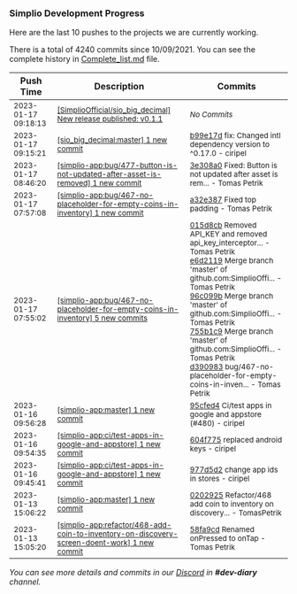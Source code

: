 
### Simplio Development Progress

Here are the last 10 pushes to the projects we are currently working.

There is a total of 4240 commits since 10/09/2021. You can see the complete history in
 [Complete_list.md](Complete_list.md) file.

| Push Time | Description | Commits |
| --- | --- | --- |
| <sub>2023-01-17 09:18:13</sub> | <sub>[[SimplioOfficial/sio_big_decimal] New release published: v0\.1\.1](https://github.com/SimplioOfficial/sio_big_decimal/releases/tag/v0.1.1)</sub> | <sub>_No Commits_</sub> |
| <sub>2023-01-17 09:15:21</sub> | <sub>[[sio_big_decimal:master] 1 new commit](https://github.com/SimplioOfficial/sio_big_decimal/commit/b99e17d1c6242bd6f46b778722ca1ea5c30482b3)</sub> | <sub>[b99e17d](https://github.com/SimplioOfficial/sio_big_decimal/commit/b99e17d1c6242bd6f46b778722ca1ea5c30482b3) fix: Changed intl dependency version to ^0.17.0 - ciripel</sub> |
| <sub>2023-01-17 08:46:20</sub> | <sub>[[simplio-app:bug/477\-button\-is\-not\-updated\-after\-asset\-is\-removed] 1 new commit](https://github.com/SimplioOfficial/simplio-app/commit/3e308a000026587ee0dbbc7cecf4a812bdb9c13a)</sub> | <sub>[3e308a0](https://github.com/SimplioOfficial/simplio-app/commit/3e308a000026587ee0dbbc7cecf4a812bdb9c13a) Fixed: Button is not updated after asset is rem... - Tomas Petrik</sub> |
| <sub>2023-01-17 07:57:08</sub> | <sub>[[simplio-app:bug/467\-no\-placeholder\-for\-empty\-coins\-in\-inventory] 1 new commit](https://github.com/SimplioOfficial/simplio-app/commit/a32e3875926deb77d093343e7fe45d723411ff0d)</sub> | <sub>[a32e387](https://github.com/SimplioOfficial/simplio-app/commit/a32e3875926deb77d093343e7fe45d723411ff0d) Fixed top padding - Tomas Petrik</sub> |
| <sub>2023-01-17 07:55:02</sub> | <sub>[[simplio-app:bug/467\-no\-placeholder\-for\-empty\-coins\-in\-inventory] 5 new commits](https://github.com/SimplioOfficial/simplio-app/compare/015d8cbfd090^...d3909837f463)</sub> | <sub>[015d8cb](https://github.com/SimplioOfficial/simplio-app/commit/015d8cbfd09043749eb70deea569ec9254ab99a8) Removed API_KEY and removed api_key_interceptor... - Tomas Petrik<br>[e6d2119](https://github.com/SimplioOfficial/simplio-app/commit/e6d21199b0f0510ef1f3898673ef4f98dc07fa7a) Merge branch 'master' of github.com:SimplioOffi... - Tomas Petrik<br>[96c099b](https://github.com/SimplioOfficial/simplio-app/commit/96c099b7cf1752d7b35cb0afbb56c928b7ddb71b) Merge branch 'master' of github.com:SimplioOffi... - Tomas Petrik<br>[755b1c9](https://github.com/SimplioOfficial/simplio-app/commit/755b1c91fa6c5e28a9f6806a33a040366c3e4763) Merge branch 'master' of github.com:SimplioOffi... - Tomas Petrik<br>[d390983](https://github.com/SimplioOfficial/simplio-app/commit/d3909837f463d9fed959278f80cb1e1944d60ec5) bug/467-no-placeholder-for-empty-coins-in-inven... - Tomas Petrik</sub> |
| <sub>2023-01-16 09:56:28</sub> | <sub>[[simplio-app:master] 1 new commit](https://github.com/SimplioOfficial/simplio-app/commit/95cfed4a28b25ef15f6ecde2ddb0014bf98fb026)</sub> | <sub>[95cfed4](https://github.com/SimplioOfficial/simplio-app/commit/95cfed4a28b25ef15f6ecde2ddb0014bf98fb026) Ci/test apps in google and appstore (#480) - ciripel</sub> |
| <sub>2023-01-16 09:54:35</sub> | <sub>[[simplio-app:ci/test\-apps\-in\-google\-and\-appstore] 1 new commit](https://github.com/SimplioOfficial/simplio-app/commit/604f775bf792039e1861676c9d5639cad57b303d)</sub> | <sub>[604f775](https://github.com/SimplioOfficial/simplio-app/commit/604f775bf792039e1861676c9d5639cad57b303d) replaced android keys - ciripel</sub> |
| <sub>2023-01-16 09:45:41</sub> | <sub>[[simplio-app:ci/test\-apps\-in\-google\-and\-appstore] 1 new commit](https://github.com/SimplioOfficial/simplio-app/commit/977d5d20839ce63130b693887d2deae65c4ee9a3)</sub> | <sub>[977d5d2](https://github.com/SimplioOfficial/simplio-app/commit/977d5d20839ce63130b693887d2deae65c4ee9a3) change app ids in stores - ciripel</sub> |
| <sub>2023-01-13 15:06:22</sub> | <sub>[[simplio-app:master] 1 new commit](https://github.com/SimplioOfficial/simplio-app/commit/02029254dda2472f162cda07a2b7561ab5c2b737)</sub> | <sub>[0202925](https://github.com/SimplioOfficial/simplio-app/commit/02029254dda2472f162cda07a2b7561ab5c2b737) Refactor/468 add coin to inventory on discovery... - TomasPetrik</sub> |
| <sub>2023-01-13 15:05:20</sub> | <sub>[[simplio-app:refactor/468\-add\-coin\-to\-inventory\-on\-discovery\-screen\-doent\-work] 1 new commit](https://github.com/SimplioOfficial/simplio-app/commit/58fa9cd3d3d0dd250a73d7db0fb88c7958f9730b)</sub> | <sub>[58fa9cd](https://github.com/SimplioOfficial/simplio-app/commit/58fa9cd3d3d0dd250a73d7db0fb88c7958f9730b) Renamed onPressed to onTap - Tomas Petrik</sub> |

_You can see more details and commits in our [Discord](https://discord.gg/aKhjuwZmdP) in **#dev-diary** channel._
